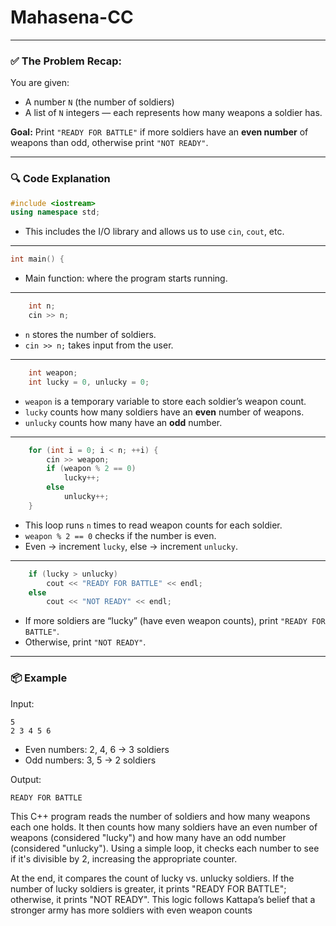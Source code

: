 ﻿# Mahasena-CC


---

### ✅ **The Problem Recap:**

You are given:

* A number `N` (the number of soldiers)
* A list of `N` integers — each represents how many weapons a soldier has.

**Goal:**
Print `"READY FOR BATTLE"` if more soldiers have an **even number** of weapons than odd, otherwise print `"NOT READY"`.

---

### 🔍 **Code Explanation**

```cpp
#include <iostream>
using namespace std;
```

* This includes the I/O library and allows us to use `cin`, `cout`, etc.

---

```cpp
int main() {
```

* Main function: where the program starts running.

---

```cpp
    int n;
    cin >> n;
```

* `n` stores the number of soldiers.
* `cin >> n;` takes input from the user.

---

```cpp
    int weapon;
    int lucky = 0, unlucky = 0;
```

* `weapon` is a temporary variable to store each soldier’s weapon count.
* `lucky` counts how many soldiers have an **even** number of weapons.
* `unlucky` counts how many have an **odd** number.

---

```cpp
    for (int i = 0; i < n; ++i) {
        cin >> weapon;
        if (weapon % 2 == 0)
            lucky++;
        else
            unlucky++;
    }
```

* This loop runs `n` times to read weapon counts for each soldier.
* `weapon % 2 == 0` checks if the number is even.
* Even → increment `lucky`, else → increment `unlucky`.

---

```cpp
    if (lucky > unlucky)
        cout << "READY FOR BATTLE" << endl;
    else
        cout << "NOT READY" << endl;
```

* If more soldiers are “lucky” (have even weapon counts), print `"READY FOR BATTLE"`.
* Otherwise, print `"NOT READY"`.

---

### 📦 Example

Input:

```
5
2 3 4 5 6
```

* Even numbers: 2, 4, 6 → 3 soldiers
* Odd numbers: 3, 5 → 2 soldiers

Output:

```
READY FOR BATTLE
```

This C++ program reads the number of soldiers and how many weapons each one holds. It then counts how many soldiers have an even number of weapons (considered "lucky") and how many have an odd number (considered "unlucky"). Using a simple loop, it checks each number to see if it's divisible by 2, increasing the appropriate counter.

At the end, it compares the count of lucky vs. unlucky soldiers. If the number of lucky soldiers is greater, it prints "READY FOR BATTLE"; otherwise, it prints "NOT READY". This logic follows Kattapa’s belief that a stronger army has more soldiers with even weapon counts
